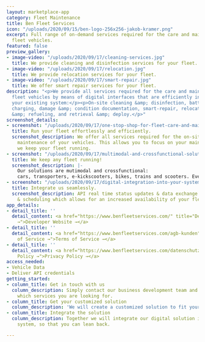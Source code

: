 ```yaml
---
layout: marketplace-app
category: Fleet Maintenance
title: Ben Fleet Services
icon: "/uploads/2020/09/15/ben-logo-256x256-jakob-kramer.png"
excerpt: Full range of on-demand services required for the care and maintenance of
  fleet vehicles.
featured: false
preview_gallery:
- image-video: "/uploads/2020/09/17/cleaning-services.jpg"
  title: We provide cleaning and disinfection services for your fleet.
- image-video: "/uploads/2020/09/17/relocation.jpg"
  title: We provide relocation services for your fleet.
- image-video: "/uploads/2020/09/17/smart-repair.jpg"
  title: We offer smart repair services for your fleet.
description: "<p>We provide all services required for the care and maintenance of
  fleet vehicles by means of digital interfaces that are efficiently integrated into
  your existing system:</p><p>On-site cleaning &amp; disinfection, battery swaps &amp;
  charging, damage &amp; condition documentation, smart-repair, relocation, charging
  &amp; refueling, and retrieval &amp; deploy.</p>"
screenshot_details:
- screenshot: "/uploads/2020/09/17/one-stop-shop-for-fleet-care-and-maintenance.jpg"
  title: Run your fleet effortlessly and efficiently.
  screenshot_description: We offer all services required for the on-site care and
    maintenance of your vehicles. This allows you to focus on your main tasks while
    we keep your fleet running.
- screenshot: "/uploads/2020/09/17/multimodal-and-crossfunctional-solutions.jpg"
  title: We keep any fleet running!
  screenshot_description: |-
    Our solutions are mutimodal and crossfunctional:
    cars, transporters, e-kickscooters, bikes, trains and scooters. Even airtaxis. Stationary and free-floating.
- screenshot: "/uploads/2020/09/17/digital-integration-into-your-system.jpg"
  title: Integrate us seamlessly.
  screenshot_description: API real time status updates & data exchange optimise routing
    & scheduling which allows for an increased availability of your fleet.
app_details:
- detail_title: ''
  detail_content: <a href="https://www.benfleetservices.com/" title="Developer Website
    →">Developer Website →</a>
- detail_title: ''
  detail_content: <a href="https://www.benfleetservices.com/agb-kunden" title="Terms
    of Service →">Terms of Service →</a>
- detail_title: ''
  detail_content: <a href="https://www.benfleetservices.com/datenschutz" title="Privacy
    Policy →">Privacy Policy →</a>
access_needed:
- Vehicle Data
- Deliver API credentials
getting_started:
- column_title: Get in touch with us
  column_description: Simply contact our business development team and let them know
    which services you are looking for.
- column_title: Get your customized solution
  column_description: 'We will create a customized solution to fit your requirements. '
- column_title: Integrate the solution
  column_description: Together we will integrate our digital solution into your existing
    system, so that you can lean back.

---
```

